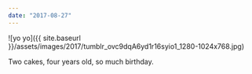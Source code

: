 ```yaml
---
date: "2017-08-27"
---
```


![yo yo]({{ site.baseurl }}/assets/images/2017/tumblr_ovc9dqA6yd1r16syio1_1280-1024x768.jpg)

Two cakes, four years old, so much birthday.
